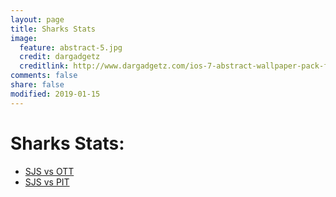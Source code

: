 ```yaml
---
layout: page
title: Sharks Stats
image:
  feature: abstract-5.jpg
  credit: dargadgetz
  creditlink: http://www.dargadgetz.com/ios-7-abstract-wallpaper-pack-for-iphone-5-and-ipod-touch-retina/
comments: false
share: false
modified: 2019-01-15
---
```

# Sharks Stats:
* [SJS vs OTT](/games/SJS_vs_OTT.html) 
* [SJS vs PIT](/games/SJS_vs_PIT.html) 
